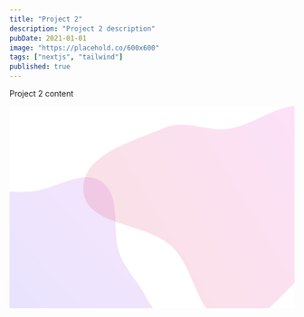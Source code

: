 ```yaml
---
title: "Project 2"
description: "Project 2 description"
pubDate: 2021-01-01
image: "https://placehold.co/600x600"
tags: ["nextjs", "tailwind"]
published: true
---
```


Project 2 content

![Project 2 image](/src/assets/background.svg)
